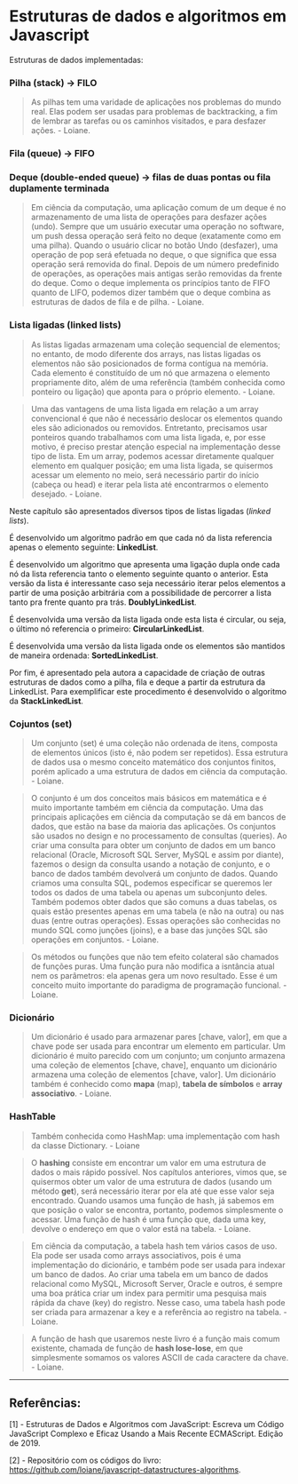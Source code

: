 # Estruturas de dados e algoritmos em Javascript

Estruturas de dados implementadas:

### Pilha (stack) -> **FILO**

> As pilhas tem uma varidade de aplicações nos problemas do mundo real. Elas podem ser usadas para problemas de backtracking, a fim de lembrar as tarefas ou os caminhos visitados, e para desfazer ações. - Loiane.

### Fila (queue) -> **FIFO**

### Deque (double-ended queue) -> filas de duas pontas ou fila duplamente terminada

> Em ciência da computação, uma aplicação comum de um deque é no armazenamento de uma lista de operações para desfazer ações (undo). Sempre que um usuário executar uma operação no software, um push dessa operação será feito no deque (exatamente como em uma pilha). Quando o usuário clicar no botão Undo (desfazer), uma operação de pop será efetuada no deque, o que significa que essa operação será removida do final. Depois de um número predefinido de operações, as operações mais antigas serão removidas da frente do deque. Como o deque implementa os princípios tanto de FIFO quanto de LIFO, podemos dizer também que o deque combina as estruturas de dados de fila e de pilha. - Loiane.

### Lista ligadas (linked lists)

> As listas ligadas armazenam uma coleção sequencial de elementos; no entanto, de modo diferente dos arrays, nas listas ligadas os elementos não são posicionados de forma contígua na memória. Cada elemento é constituído de um nó que armazena o elemento propriamente dito, além de uma referência (também conhecida como ponteiro ou ligação) que aponta para o próprio elemento. - Loiane.

> Uma das vantagens de uma lista ligada em relação a um array convencional é que não é necessário deslocar os elementos quando eles são adicionados ou removidos. Entretanto, precisamos usar ponteiros quando trabalhamos com uma lista ligada, e, por esse motivo, é preciso prestar atenção especial na implementação desse tipo de lista. Em um array, podemos acessar diretamente qualquer elemento em qualquer posição; em uma lista ligada, se quisermos acessar um elemento no meio, será necessário partir do início (cabeça ou head) e iterar pela lista até encontrarmos o elemento desejado. - Loiane.

Neste capítulo são apresentados diversos tipos de listas ligadas (_linked lists_). 

É desenvolvido um algoritmo padrão em que cada nó da lista referencia apenas o elemento seguinte: **LinkedList**.

É desenvolvido um algoritmo que apresenta uma ligação dupla onde cada nó da lista referencia tanto o elemento seguinte quanto o anterior. Esta versão da lista é interessante caso seja necessário iterar pelos elementos a partir de uma posição arbitrária com a possibilidade de percorrer a lista tanto pra frente quanto pra trás. **DoublyLinkedList**.

É desenvolvida uma versão da lista ligada onde esta lista é circular, ou seja, o último nó referencia o primeiro: **CircularLinkedList**.

É desenvolvida uma versão da lista ligada onde os elementos são mantidos de maneira ordenada: **SortedLinkedList**.

Por fim, é apresentado pela autora a capacidade de criação de outras estruturas de dados como a pilha, fila e deque a partir da estrutura da LinkedList. Para exemplificar este procedimento é desenvolvido o algoritmo da **StackLinkedList**.

### Cojuntos (set)

> Um conjunto (set) é uma coleção não ordenada de itens, composta de elementos únicos (isto é, não podem ser repetidos). Essa estrutura de dados usa o mesmo conceito matemático dos conjuntos finitos, porém aplicado a uma estrutura de dados em ciência da computação. - Loiane.

> O conjunto é um dos conceitos mais básicos em matemática e é muito importante também em ciência da computação. Uma das principais aplicações em ciência da computação se dá em bancos de dados, que estão na base da maioria das aplicações. Os conjuntos são usados no design e no processamento de consultas (queries). Ao criar uma consulta para obter um conjunto de dados em um banco relacional (Oracle, Microsoft SQL Server, MySQL e assim por diante), fazemos o design da consulta usando a notação de conjunto, e o banco de dados também devolverá um conjunto de dados. Quando criamos uma consulta SQL, podemos especificar se queremos ler todos os dados de uma tabela ou apenas um subconjunto deles. Também podemos obter dados que são comuns a duas tabelas, os quais estão presentes apenas em uma tabela (e não na outra) ou nas duas (entre outras operações). Essas operações são conhecidas no mundo SQL como junções (joins), e a base das junções SQL são operações em conjuntos. - Loiane.

> Os métodos ou funções que não tem efeito colateral são chamados de funções puras. Uma função pura não modifica a isntância atual nem os parâmetros: ela apenas gera um novo resultado. Esse é um conceito muito importante do paradigma de programação funcional. - Loiane.

### Dicionário

> Um dicionário é usado para armazenar pares [chave, valor], em que a chave pode ser usada para encontrar um elemento em particular. Um dicionário é muito parecido com um conjunto; um conjunto armazena uma coleção de elementos [chave, chave], enquanto um dicionário armazena uma coleção de elementos [chave, valor]. Um dicionário também é conhecido como **mapa** (map), **tabela de símbolos** e **array associativo**. - Loiane.

### HashTable

> Também conhecida como HashMap: uma implementação com hash da classe Dictionary. - Loiane

> O **hashing** consiste em encontrar um valor em uma estrutura de dados o mais rápido possível. Nos capítulos anteriores, vimos que, se quisermos obter um valor de uma estrutura de dados (usando um método **get**), será necessário iterar por ela até que esse valor seja encontrado. Quando usamos uma função de hash, já sabemos em que posição o valor se encontra, portanto, podemos simplesmente o acessar. Uma função de hash é uma função que, dada uma key, devolve o endereço em que o valor está na tabela. - Loiane.

> Em ciência da computação, a tabela hash tem vários casos de uso. Ela pode ser usada como arrays associativos, pois é uma implementação do dicionário, e também pode ser usada para indexar um banco de dados. Ao criar uma tabela em um banco de dados relacional como MySQL, Microsoft Server, Oracle e outros, é sempre uma boa prática criar um index para permitir uma pesquisa mais rápida da chave (key) do registro. Nesse caso, uma tabela hash pode ser criada para armazenar a key e a referência ao registro na tabela. - Loiane.

> A função de hash que usaremos neste livro é a função mais comum existente, chamada de função de **hash lose-lose**, em que simplesmente somamos os valores ASCII de cada caractere da chave. - Loiane.

---
## Referências:

[1] - Estruturas de Dados e Algoritmos com JavaScript: Escreva um Código JavaScript Complexo e Eficaz Usando a Mais Recente ECMAScript. Edição de 2019.

[2] - Repositório com os códigos do livro: https://github.com/loiane/javascript-datastructures-algorithms.